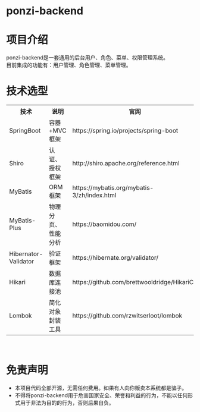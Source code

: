 # ponzi-backend
# 项目介绍
ponzi-backend是一套通用的后台用户、角色、菜单、权限管理系统。  
目前集成的功能有：用户管理、角色管理、菜单管理。
# 技术选型  
<table style="width: 100%">
<tr>
<th style="text-align: center">技术</th>
<th style="text-align: center">说明</th>
<th style="text-align: center">官网</th>
</tr>
<tr>
<td style="text-align: left">SpringBoot</td>
<td style="text-align: left">容器+MVC框架</td>
<td style="text-align: left">https://spring.io/projects/spring-boot</td>
</tr>
<tr>
<td style="text-align: left">Shiro</td>
<td style="text-align: left">认证、授权框架</td>
<td style="text-align: left">http://shiro.apache.org/reference.html</td>
</tr>
<tr>
<td style="text-align: left">MyBatis</td>
<td style="text-align: left">ORM框架</td>
<td style="text-align: left">https://mybatis.org/mybatis-3/zh/index.html</td>
</tr>
<tr>
<td style="text-align: left">MyBatis-Plus</td>
<td style="text-align: left">物理分页、性能分析</td>
<td style="text-align: left">https://baomidou.com/</td>
</tr>
<tr>
<td style="text-align: left">Hibernator-Validator</td>
<td style="text-align: left">验证框架</td>
<td style="text-align: left">https://hibernate.org/validator/</td>
</tr>
<tr>
<td style="text-align: left">Hikari</td>
<td style="text-align: left">数据库连接池</td>
<td style="text-align: left">https://github.com/brettwooldridge/HikariCP</td>
</tr>
<tr>
<td style="text-align: left">Lombok</td>
<td style="text-align: left">简化对象封装工具</td>
<td style="text-align: left">https://github.com/rzwitserloot/lombok</td>
</tr>
</table>
<br/>

# 免责声明
* 本项目代码全部开源，无需任何费用。如果有人向你贩卖本系统都是骗子。  
* 不得将ponzi-backend用于危害国家安全、荣誉和利益的行为，不能以任何形式用于非法为目的的行为，否则后果自负。